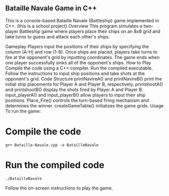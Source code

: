 ## Bataille Navale Game in C++
This is a console-based Bataille Navale (Battleship) game implemented in C++.
(this is a school project)
Overview
This program simulates a two-player Battleship game where players place their ships on an 8x8 grid and take turns to guess and attack each other's ships.

Gameplay
Players input the positions of their ships by specifying the column (A-H) and row (1-8).
Once ships are placed, players take turns to fire at the opponent's grid by inputting coordinates.
The game ends when one player successfully sinks all of the opponent's ships.
How to Play
Compile the code using a C++ compiler.
Run the compiled executable.
Follow the instructions to input ship positions and take shots at the opponent's grid.
Code Structure
printNavireA() and printNavireB() print the initial ship placements for Player A and Player B, respectively.
printshootA() and printshootB() display the shots fired by Player A and Player B.
input_playerA() and input_playerB() allow players to input their ship positions.
Place_Fire() controls the turn-based firing mechanism and determines the winner.
createGameTable() initializes the game grids.
Usage
To run the game:

# Compile the code
```
g++ Bataille-Navale.cpp -o BatailleNavale
```
# Run the compiled code
```
./BatailleNavale
```
Follow the on-screen instructions to play the game.
